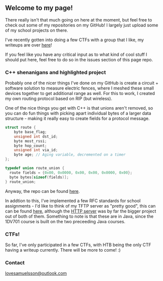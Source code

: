 ## Welcome to my page!

There really isn't that much going on here at the moment, but feel free to check out some of my repositories on my GitHub! I largely just upload some of my school projects on there. 

I've recently gotten into doing a few CTFs with a group that I like, my writeups are over [here](https://github.com/VintageCake/HTB-CTF)!

If you feel like you have any critical input as to what kind of cool stuff I should put here, feel free to do so in the issues section of this page repo.

### C++ shenanigans and highlighted project

Probably one of the nicer things I've done on my GitHub is create a circuit + software solution to measure electric fences, where I meshed these small devices together to get additional range as well. For this to work, I created my own routing protocol based on RIP (but wireless).

One of the nice things you get with C++ is that unions aren't removed, so you can do fun things with picking apart individual bytes of a larger data structure - making it really easy to create fields for a protocol message.

```C++
struct route {
    byte base_flag;
    unsigned int dst_id;
    byte most_rssi;
    byte hop_count;
    unsigned int via_id;
    byte age; // Aging variable, decremented on a timer
};

typedef union route_union {
  route fields = {0x00, 0x0000, 0x00, 0x00, 0x0000, 0x00};
  byte bytes[sizeof(fields)];
} route_union;
```

Anyway, the repo can be found [here](https://github.com/VintageCake/ElectricFenceLoRa).

In addtion to this, I've implemented a few RFC standards for school assignments - I'd like to think of my TFTP server as "pretty good", this can can be found [here](https://github.com/VintageCake/1DV701_pset3), although the [HTTP server](https://github.com/VintageCake/1DV701_pset2) was by far the bigger project out of both of them. Something to note is that these are in Java, since the 1DV701 course is built on the two preceeding Java courses.

### CTFs!

So far, I've only participated in a few CTFs, with HTB being the only CTF having a writeup currently. There will be more to come! :)

### Contact
<lovesamuelsson@outlook.com>
